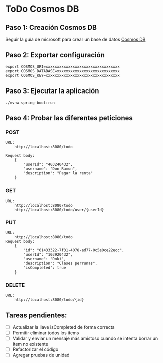 # ToDo Cosmos DB

## Paso 1: Creación Cosmos DB
Seguir la guía de microsoft para crear un base de datos [Cosmos DB](https://docs.microsoft.com/en-us/azure/cosmos-db/create-cosmosdb-resources-portal)

## Paso 2: Exportar configuración
```
export COSMOS_URI=xxxxxxxxxxxxxxxxxxxxxxxxxxxxxxxxx
export COSMOS_DATABASE=xxxxxxxxxxxxxxxxxxxxxxxxxxxx
export COSMOS_KEY=xxxxxxxxxxxxxxxxxxxxxxxxxxxxxxxxx
```

## Paso 3: Ejecutar la aplicación
```
./mvnw spring-boot:run
```

## Paso 4: Probar las diferentes peticiones

### POST
```
URL:
    http://localhost:8080/todo

Request body:
    {
        "userId": "403240432",
        "username": "Don Ramon",
        "description": "Pagar la renta"
    }
```
### GET
```
URL:
    http://localhost:8080/todo
    http://localhost:8080/todo/user/{userId}
```
### PUT
```
URL:
    http://localhost:8080/todo
Request body:
    {
        "id": "61433322-7f31-4078-ad77-0c5e0ce22ecc",
        "userId": "103920432",
        "username": "Doki",
        "description": "Clases perrunas",
        "isCompleted": true
    }
```
### DELETE
```
URL:
    http://localhost:8080/todo/{id}
```


## Tareas pendientes:
- [ ] Actualizar la llave isCompleted de forma correcta
- [ ] Permitir eliminar todos los items
- [ ] Validar y enviar un mensaje más amistoso cuando se intenta borrar un item no existente
- [ ] Refactorizar el código
- [ ] Agregar pruebas de unidad
